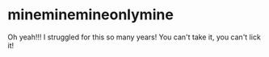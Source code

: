 # mineminemineonlymine
Oh yeah!!! I struggled for this so many years!
You can't take it, you can't lick it!
